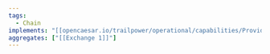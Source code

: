```yaml
---
tags:
  - Chain
implements: "[[opencaesar.io/trailpower/operational/capabilities/Provide 24h Visibility]]"
aggregates: ["[[Exchange 1]]"]
---
```

